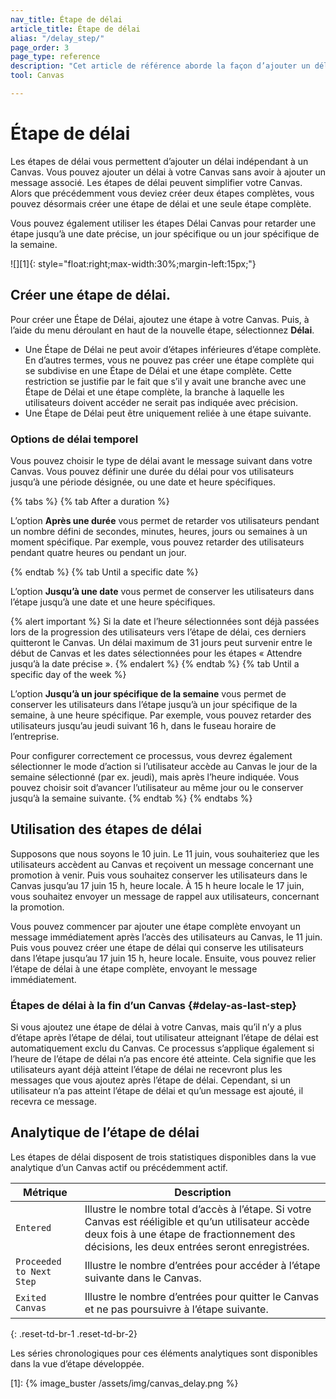 ```yaml
---
nav_title: Étape de délai
article_title: Étape de délai
alias: "/delay_step/"
page_order: 3
page_type: reference
description: "Cet article de référence aborde la façon d’ajouter un délai à votre Canvas sans avoir à ajouter un message associé."
tool: Canvas

---
```


# Étape de délai

Les étapes de délai vous permettent d’ajouter un délai indépendant à un Canvas. Vous pouvez ajouter un délai à votre Canvas sans avoir à ajouter un message associé. Les étapes de délai peuvent simplifier votre Canvas. Alors que précédemment vous deviez créer deux étapes complètes, vous pouvez désormais créer une étape de délai et une seule étape complète.

Vous pouvez également utiliser les étapes Délai Canvas pour retarder une étape jusqu’à une date précise, un jour spécifique ou un jour spécifique de la semaine.

![][1]{: style="float:right;max-width:30%;margin-left:15px;"}

## Créer une étape de délai.

Pour créer une Étape de Délai, ajoutez une étape à votre Canvas. Puis, à l’aide du menu déroulant en haut de la nouvelle étape, sélectionnez **Délai**.

- Une Étape de Délai ne peut avoir d’étapes inférieures d’étape complète. En d’autres termes, vous ne pouvez pas créer une étape complète qui se subdivise en une Étape de Délai et une étape complète. Cette restriction se justifie par le fait que s’il y avait une branche avec une Étape de Délai et une étape complète, la branche à laquelle les utilisateurs doivent accéder ne serait pas indiquée avec précision.
- Une Étape de Délai peut être uniquement reliée à une étape suivante.

### Options de délai temporel

Vous pouvez choisir le type de délai avant le message suivant dans votre Canvas. Vous pouvez définir une durée du délai pour vos utilisateurs jusqu’à une période désignée, ou une date et heure spécifiques.

{% tabs %}
  {% tab After a duration %}

  L’option **Après une durée** vous permet de retarder vos utilisateurs pendant un nombre défini de secondes, minutes, heures, jours ou semaines à un moment spécifique. Par exemple, vous pouvez retarder des utilisateurs pendant quatre heures ou pendant un jour.

  {% endtab %}
  {% tab Until a specific date %}

  L’option **Jusqu’à une date** vous permet de conserver les utilisateurs dans l’étape jusqu’à une date et une heure spécifiques.

  {% alert important %}
  Si la date et l’heure sélectionnées sont déjà passées lors de la progression des utilisateurs vers l’étape de délai, ces derniers quitteront le Canvas. Un délai maximum de 31 jours peut survenir entre le début de Canvas et les dates sélectionnées pour les étapes « Attendre jusqu’à la date précise ».
  {% endalert %}
  {% endtab %}
  {% tab Until a specific day of the week %}

  L’option **Jusqu’à un jour spécifique de la semaine** vous permet de conserver les utilisateurs dans l’étape jusqu’à un jour spécifique de la semaine, à une heure spécifique. Par exemple, vous pouvez retarder des utilisateurs jusqu’au jeudi suivant 16 h, dans le fuseau horaire de l’entreprise. 

  Pour configurer correctement ce processus, vous devrez également sélectionner le mode d’action si l’utilisateur accède au Canvas le jour de la semaine sélectionné (par ex. jeudi), mais après l’heure indiquée. Vous pouvez choisir soit d’avancer l’utilisateur au même jour ou le conserver jusqu’à la semaine suivante.
  {% endtab %}
{% endtabs %}

## Utilisation des étapes de délai

Supposons que nous soyons le 10 juin. Le 11 juin, vous souhaiteriez que les utilisateurs accèdent au Canvas et reçoivent un message concernant une promotion à venir. Puis vous souhaitez conserver les utilisateurs dans le Canvas jusqu’au 17 juin 15 h, heure locale. À 15 h heure locale le 17 juin, vous souhaitez envoyer un message de rappel aux utilisateurs, concernant la promotion.

Vous pouvez commencer par ajouter une étape complète envoyant un message immédiatement après l’accès des utilisateurs au Canvas, le 11 juin. Puis vous pouvez créer une étape de délai qui conserve les utilisateurs dans l’étape jusqu’au 17 juin 15 h, heure locale. Ensuite, vous pouvez relier l’étape de délai à une étape complète, envoyant le message immédiatement.

### Étapes de délai à la fin d’un Canvas {#delay-as-last-step}

Si vous ajoutez une étape de délai à votre Canvas, mais qu’il n’y a plus d’étape après l’étape de délai, tout utilisateur atteignant l’étape de délai est automatiquement exclu du Canvas. Ce processus s’applique également si l’heure de l’étape de délai n’a pas encore été atteinte. Cela signifie que les utilisateurs ayant déjà atteint l’étape de délai ne recevront plus les messages que vous ajoutez après l’étape de délai. Cependant, si un utilisateur n’a pas atteint l’étape de délai et qu’un message est ajouté, il recevra ce message.

## Analytique de l’étape de délai

Les étapes de délai disposent de trois statistiques disponibles dans la vue analytique d’un Canvas actif ou précédemment actif.

| Métrique | Description |
|---|---|
| `Entered` | Illustre le nombre total d’accès à l’étape. Si votre Canvas est rééligible et qu’un utilisateur accède deux fois à une étape de fractionnement des décisions, les deux entrées seront enregistrées. |
| `Proceeded to Next Step` | Illustre le nombre d’entrées pour accéder à l’étape suivante dans le Canvas. |
| `Exited Canvas` | Illustre le nombre d’entrées pour quitter le Canvas et ne pas poursuivre à l’étape suivante. |
{: .reset-td-br-1 .reset-td-br-2}

Les séries chronologiques pour ces éléments analytiques sont disponibles dans la vue d’étape développée.

[1]: {% image_buster /assets/img/canvas_delay.png %}
